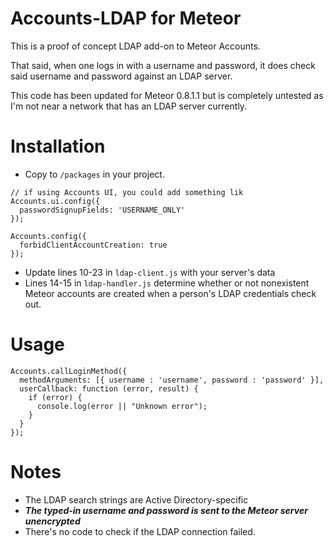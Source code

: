 Accounts-LDAP for Meteor
===============

This is a proof of concept LDAP add-on to Meteor Accounts.

That said, when one logs in with a username and password, it does check said username and password against an LDAP server.

This code has been updated for Meteor 0.8.1.1 but is completely untested as I'm not near a network that has an LDAP server currently.

Installation
============

* Copy to `/packages` in your project.

```
// if using Accounts UI, you could add something lik
Accounts.ui.config({
  passwordSignupFields: 'USERNAME_ONLY'
});

Accounts.config({
  forbidClientAccountCreation: true
});
```
* Update lines 10-23 in `ldap-client.js` with your server's data
* Lines 14-15 in `ldap-handler.js` determine whether or not nonexistent Meteor accounts are created when a person's LDAP credentials check out.


Usage
=====

    Accounts.callLoginMethod({
      methodArguments: [{ username : 'username', password : 'password' }],
      userCallback: function (error, result) {
        if (error) {
          console.log(error || "Unknown error");
        }
      }
    });

Notes
=====

* The LDAP search strings are Active Directory-specific
* ***The typed-in username and password is sent to the Meteor server unencrypted***
* There's no code to check if the LDAP connection failed. 

